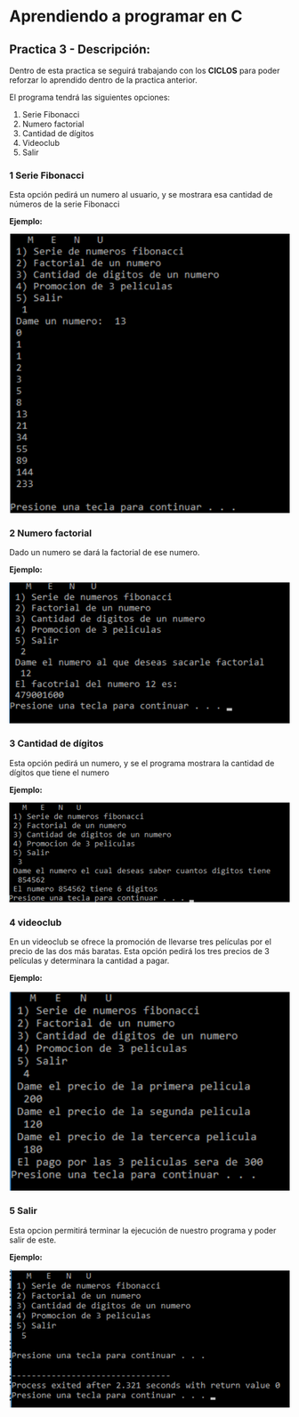 # Aprendiendo a programar en C
## Practica 3 - Descripción:
Dentro de esta practica se seguirá trabajando con los **CICLOS** para poder reforzar lo aprendido dentro de la practica anterior.

El programa tendrá las siguientes opciones:
1. Serie Fibonacci
2. Numero factorial
3. Cantidad de dígitos
4. Videoclub
5. Salir

### 1 Serie Fibonacci
Esta opción pedirá un numero al usuario, y se mostrara esa cantidad de números de la serie Fibonacci

**Ejemplo:**

![Ejecucion de la primera opcion](https://raw.githubusercontent.com/patinoAlexis/Aprendiendo-C/main/Practica_3/img/img_res_op1.png)

### 2 Numero factorial
Dado un numero se dará la factorial de ese numero.

**Ejemplo:**

![Ejecucion de la segunda opcion](https://raw.githubusercontent.com/patinoAlexis/Aprendiendo-C/main/Practica_3/img/img_res_op2.png)

### 3 Cantidad de dígitos
Esta opción pedirá un numero, y se el programa mostrara la cantidad de dígitos que tiene el numero

**Ejemplo:**

![Ejecucion de la tercera opcion](https://raw.githubusercontent.com/patinoAlexis/Aprendiendo-C/main/Practica_3/img/img_res_op3.png)

### 4 videoclub
En un videoclub se ofrece la promoción de llevarse tres películas por el precio de las dos más
baratas. Esta opción pedirá los tres precios de 3 películas y determinara la cantidad a
pagar.

**Ejemplo:**

![Ejecucion de la cuarta opcion](https://raw.githubusercontent.com/patinoAlexis/Aprendiendo-C/main/Practica_3/img/img_res_op4.png)

### 5 Salir
Esta opcion permitirá terminar la ejecución de nuestro programa y poder salir de este.

**Ejemplo:**

![Ejecucion de la sexta opcion](https://raw.githubusercontent.com/patinoAlexis/Aprendiendo-C/main/Practica_3/img/img_res_op5.png)